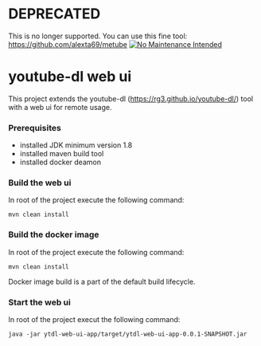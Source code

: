 # DEPRECATED
This is no longer supported. You can use this fine tool: https://github.com/alexta69/metube
[![No Maintenance Intended](http://unmaintained.tech/badge.svg)](http://unmaintained.tech/)

# youtube-dl web ui

This project extends the youtube-dl (https://rg3.github.io/youtube-dl/) tool with a web ui for remote usage.

### Prerequisites

- installed JDK minimum version 1.8
- installed maven build tool
- installed docker deamon

### Build the web ui

In root of the project execute the following command:

`mvn clean install`

### Build the docker image

In root of the project execute the following command:

`mvn clean install`

Docker image build is a part of the default build lifecycle.

### Start the web ui

In root of the project execut the following command:

`java -jar ytdl-web-ui-app/target/ytdl-web-ui-app-0.0.1-SNAPSHOT.jar`
